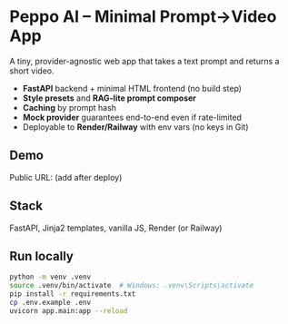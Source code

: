 # Peppo AI – Minimal Prompt→Video App

A tiny, provider-agnostic web app that takes a text prompt and returns a short video.
- **FastAPI** backend + minimal HTML frontend (no build step)
- **Style presets** and **RAG-lite prompt composer**
- **Caching** by prompt hash
- **Mock provider** guarantees end-to-end even if rate-limited
- Deployable to **Render/Railway** with env vars (no keys in Git)

## Demo
Public URL: (add after deploy)

## Stack
FastAPI, Jinja2 templates, vanilla JS, Render (or Railway)

## Run locally
```bash
python -m venv .venv
source .venv/bin/activate  # Windows: .venv\Scripts\activate
pip install -r requirements.txt
cp .env.example .env
uvicorn app.main:app --reload
